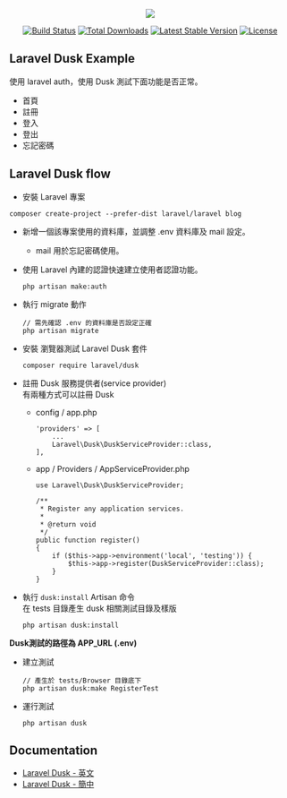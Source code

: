 <p align="center"><img src="https://laravel.com/assets/img/components/logo-laravel.svg"></p>

<p align="center">
<a href="https://travis-ci.org/laravel/framework"><img src="https://travis-ci.org/laravel/framework.svg" alt="Build Status"></a>
<a href="https://packagist.org/packages/laravel/framework"><img src="https://poser.pugx.org/laravel/framework/d/total.svg" alt="Total Downloads"></a>
<a href="https://packagist.org/packages/laravel/framework"><img src="https://poser.pugx.org/laravel/framework/v/stable.svg" alt="Latest Stable Version"></a>
<a href="https://packagist.org/packages/laravel/framework"><img src="https://poser.pugx.org/laravel/framework/license.svg" alt="License"></a>
</p>

## Laravel Dusk Example

使用 laravel auth，使用 Dusk 測試下面功能是否正常。

- 首頁
- 註冊
- 登入
- 登出
- 忘記密碼

## Laravel Dusk flow

* 安裝 Laravel 專案

```
composer create-project --prefer-dist laravel/laravel blog
```

* 新增一個該專案使用的資料庫，並調整 .env 資料庫及 mail 設定。
	* mail 用於忘記密碼使用。

* 使用 Laravel 內建的認證快速建立使用者認證功能。 

	```
	php artisan make:auth
	```

* 執行 migrate 動作

	```
	// 需先確認 .env 的資料庫是否設定正確
	php artisan migrate
	```

* 安裝 瀏覽器測試 Laravel Dusk 套件

	```
	composer require laravel/dusk
	```

* 註冊 Dusk 服務提供者(service provider)<br /> 有兩種方式可以註冊 Dusk
  
	* config / app.php

		```
		'providers' => [
			...
			Laravel\Dusk\DuskServiceProvider::class,
		],
		```
	* app / Providers / AppServiceProvider.php

	
		```
		use Laravel\Dusk\DuskServiceProvider;
	
		/**
		 * Register any application services.
		 *
		 * @return void
		 */
		public function register()
		{
		    if ($this->app->environment('local', 'testing')) {
		        $this->app->register(DuskServiceProvider::class);
		    }
		}
		```

* 執行 `dusk:install` Artisan 命令 <br />
  在 tests 目錄產生 dusk 相關測試目錄及樣版

	```
	php artisan dusk:install
	```

**Dusk測試的路徑為 APP_URL (.env)**

* 建立測試

	```
	// 產生於 tests/Browser 目錄底下
	php artisan dusk:make RegisterTest
	```

* 運行測試
	
	```
	php artisan dusk
	```

## Documentation

- [Laravel Dusk - 英文](https://goo.gl/GZ15CV)
- [Laravel Dusk - 簡中](https://goo.gl/5pstsB)
